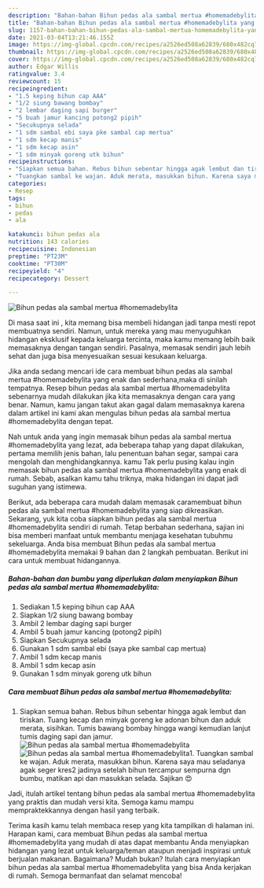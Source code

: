 ```yaml
---
description: "Bahan-bahan Bihun pedas ala sambal mertua #homemadebylita yang enak dan Mudah Dibuat"
title: "Bahan-bahan Bihun pedas ala sambal mertua #homemadebylita yang enak dan Mudah Dibuat"
slug: 1157-bahan-bahan-bihun-pedas-ala-sambal-mertua-homemadebylita-yang-enak-dan-mudah-dibuat
date: 2021-03-04T13:21:46.155Z
image: https://img-global.cpcdn.com/recipes/a2526ed508a62839/680x482cq70/bihun-pedas-ala-sambal-mertua-homemadebylita-foto-resep-utama.jpg
thumbnail: https://img-global.cpcdn.com/recipes/a2526ed508a62839/680x482cq70/bihun-pedas-ala-sambal-mertua-homemadebylita-foto-resep-utama.jpg
cover: https://img-global.cpcdn.com/recipes/a2526ed508a62839/680x482cq70/bihun-pedas-ala-sambal-mertua-homemadebylita-foto-resep-utama.jpg
author: Edgar Willis
ratingvalue: 3.4
reviewcount: 15
recipeingredient:
- "1.5 keping bihun cap AAA"
- "1/2 siung bawang bombay"
- "2 lembar daging sapi burger"
- "5 buah jamur kancing potong2 pipih"
- "Secukupnya selada"
- "1 sdm sambal ebi saya pke sambal cap mertua"
- "1 sdm kecap manis"
- "1 sdm kecap asin"
- "1 sdm minyak goreng utk bihun"
recipeinstructions:
- "Siapkan semua bahan. Rebus bihun sebentar hingga agak lembut dan tiriskan. Tuang kecap dan minyak goreng ke adonan bihun dan aduk merata, sisihkan. Tumis bawang bombay hingga wangi kemudian lanjut tumis daging sapi dan jamur."
- "Tuangkan sambal ke wajan. Aduk merata, masukkan bihun. Karena saya mau seladanya agak seger kres2 jadinya setelah bihun tercampur sempurna dgn bumbu, matikan api dan masukkan selada. Sajikan 😍"
categories:
- Resep
tags:
- bihun
- pedas
- ala

katakunci: bihun pedas ala 
nutrition: 143 calories
recipecuisine: Indonesian
preptime: "PT23M"
cooktime: "PT30M"
recipeyield: "4"
recipecategory: Dessert

---
```



![Bihun pedas ala sambal mertua #homemadebylita](https://img-global.cpcdn.com/recipes/a2526ed508a62839/680x482cq70/bihun-pedas-ala-sambal-mertua-homemadebylita-foto-resep-utama.jpg)

Di masa  saat ini , kita memang bisa membeli hidangan jadi tanpa mesti repot membuatnya sendiri. Namun, untuk mereka yang mau menyuguhkan hidangan eksklusif kepada keluarga tercinta, maka kamu memang lebih baik memasaknya dengan tangan sendiri. Pasalnya, memasak sendiri jauh lebih sehat dan juga bisa menyesuaikan sesuai kesukaan keluarga.

Jika anda sedang mencari ide cara membuat bihun pedas ala sambal mertua #homemadebylita yang enak dan sederhana,maka di sinilah tempatnya. Resep bihun pedas ala sambal mertua #homemadebylita  sebenarnya mudah dilakukan jika kita memasaknya dengan cara yang benar. Namun, kamu jangan takut akan gagal dalam memasaknya 
karena dalam artikel ini kami akan mengulas bihun pedas ala sambal mertua #homemadebylita dengan tepat.  



Nah untuk anda yang ingin memasak bihun pedas ala sambal mertua #homemadebylita yang lezat, ada beberapa tahap yang dapat dilakukan, pertama memilih jenis bahan, lalu penentuan bahan segar, sampai cara mengolah dan menghidangkannya. kamu Tak perlu pusing kalau ingin memasak bihun pedas ala sambal mertua #homemadebylita yang enak di rumah. Sebab, asalkan kamu  tahu triknya, maka hidangan ini dapat jadi suguhan yang istimewa.

Berikut, ada beberapa cara mudah dalam memasak caramembuat bihun pedas ala sambal mertua #homemadebylita yang siap dikreasikan. Sekarang, yuk kita coba siapkan bihun pedas ala sambal mertua #homemadebylita sendiri di rumah. Tetap berbahan sederhana, sajian ini bisa memberi manfaat untuk membantu menjaga kesehatan tubuhmu sekeluarga. Anda bisa membuat Bihun pedas ala sambal mertua #homemadebylita memakai 9 bahan dan 2 langkah pembuatan. Berikut ini cara untuk membuat hidangannya.

<!--inarticleads1-->

##### Bahan-bahan dan bumbu yang diperlukan dalam menyiapkan Bihun pedas ala sambal mertua #homemadebylita:

1. Sediakan 1.5 keping bihun cap AAA
1. Siapkan 1/2 siung bawang bombay
1. Ambil 2 lembar daging sapi burger
1. Ambil 5 buah jamur kancing (potong2 pipih)
1. Siapkan Secukupnya selada
1. Gunakan 1 sdm sambal ebi (saya pke sambal cap mertua)
1. Ambil 1 sdm kecap manis
1. Ambil 1 sdm kecap asin
1. Gunakan 1 sdm minyak goreng utk bihun




<!--inarticleads2-->

##### Cara membuat Bihun pedas ala sambal mertua #homemadebylita:

1. Siapkan semua bahan. Rebus bihun sebentar hingga agak lembut dan tiriskan. Tuang kecap dan minyak goreng ke adonan bihun dan aduk merata, sisihkan. Tumis bawang bombay hingga wangi kemudian lanjut tumis daging sapi dan jamur.
<img src="https://img-global.cpcdn.com/steps/cc21fc79f06086b4/160x128cq70/bihun-pedas-ala-sambal-mertua-homemadebylita-langkah-memasak-1-foto.jpg" alt="Bihun pedas ala sambal mertua #homemadebylita"><img src="https://img-global.cpcdn.com/steps/b29f3906b7350b23/160x128cq70/bihun-pedas-ala-sambal-mertua-homemadebylita-langkah-memasak-1-foto.jpg" alt="Bihun pedas ala sambal mertua #homemadebylita">1. Tuangkan sambal ke wajan. Aduk merata, masukkan bihun. Karena saya mau seladanya agak seger kres2 jadinya setelah bihun tercampur sempurna dgn bumbu, matikan api dan masukkan selada. Sajikan 😍




Jadi, itulah artikel tentang  bihun pedas ala sambal mertua #homemadebylita  yang praktis dan mudah versi kita. Semoga kamu mampu mempraktekkannya dengan hasil yang terbaik. 

Terima kasih kamu telah membaca resep yang kita tampilkan di halaman ini. Harapan kami, cara membuat  Bihun pedas ala sambal mertua #homemadebylita yang mudah di atas dapat membantu Anda menyiapkan hidangan yang lezat untuk keluarga/teman ataupun menjadi inspirasi untuk berjualan makanan. Bagaimana? Mudah bukan? Itulah cara menyiapkan bihun pedas ala sambal mertua #homemadebylita yang bisa Anda kerjakan di rumah. Semoga bermanfaat dan selamat mencoba!

